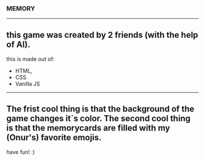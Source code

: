 ### MEMORY
---
this game was created by 2 friends (with the help of AI).
---
this is made out of: <br>
- HTML, 
- CSS  
- Vanilla JS
---
The frist cool thing is that the background of the game changes it´s color.
The second cool thing is that the memorycards are filled with my (Onur's) favorite emojis.
---
have fun! :)
